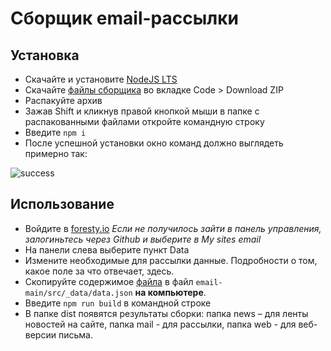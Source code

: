 # Сборщик email-рассылки

## Установка

- Скачайте и установите [NodeJS LTS](https://nodejs.org/ru/)
- Скачайте [файлы сборщика](https://github.com/tango-opt/email) во вкладке Code > Download ZIP
- Распакуйте архив
- Зажав Shift и кликнув правой кнопкой мыши в папке с распакованными файлами откройте командную строку
- Введите ```npm i```
- После успешной установки окно команд должно выглядеть примерно так:

![success]('https://raw.githubusercontent.com/tango-opt/email/main/installation/1.png')

## Использование

- Войдите в [foresty.io](https://app.forestry.io/dashboard/#/)
    *Если не получилось зайти в панель управления, залогиньтесь через Github и выберите в My sites email*
- На панели слева выберите пункт Data
- Измените необходимые для рассылки данные. Подробности о том, какое поле за что отвечает, здесь.
- Скопируйте содержимое [файла](https://raw.githubusercontent.com/tango-opt/email/main/src/_data/data.json) в файл ```email-main/src/_data/data.json``` **на компьютере**.
- Введите ```npm run build``` в командной строке
- В папке dist появятся результаты сборки: папка news – для ленты новостей на сайте, папка mail - для рассылки, папка web - для веб-версии письма.
